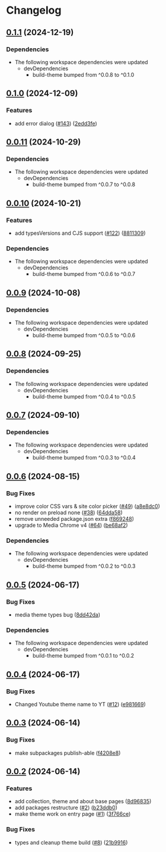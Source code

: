 # Changelog

## [0.1.1](https://github.com/muxinc/player.style/compare/@player.style/microvideo@0.1.0...@player.style/microvideo@0.1.1) (2024-12-19)


### Dependencies

* The following workspace dependencies were updated
  * devDependencies
    * build-theme bumped from ^0.0.8 to ^0.1.0

## [0.1.0](https://github.com/muxinc/player.style/compare/@player.style/microvideo@0.0.11...@player.style/microvideo@0.1.0) (2024-12-09)


### Features

* add error dialog ([#143](https://github.com/muxinc/player.style/issues/143)) ([2edd3fe](https://github.com/muxinc/player.style/commit/2edd3fec8b54d187c45dd88d13ac73a3b616c373))

## [0.0.11](https://github.com/muxinc/player.style/compare/@player.style/microvideo@0.0.10...@player.style/microvideo@0.0.11) (2024-10-29)


### Dependencies

* The following workspace dependencies were updated
  * devDependencies
    * build-theme bumped from ^0.0.7 to ^0.0.8

## [0.0.10](https://github.com/muxinc/player.style/compare/@player.style/microvideo@0.0.9...@player.style/microvideo@0.0.10) (2024-10-21)


### Features

* add typesVersions and CJS support ([#122](https://github.com/muxinc/player.style/issues/122)) ([8811309](https://github.com/muxinc/player.style/commit/8811309ef34a9af3f8796069fe85abcf82325eb7))


### Dependencies

* The following workspace dependencies were updated
  * devDependencies
    * build-theme bumped from ^0.0.6 to ^0.0.7

## [0.0.9](https://github.com/muxinc/player.style/compare/@player.style/microvideo@0.0.8...@player.style/microvideo@0.0.9) (2024-10-08)


### Dependencies

* The following workspace dependencies were updated
  * devDependencies
    * build-theme bumped from ^0.0.5 to ^0.0.6

## [0.0.8](https://github.com/muxinc/player.style/compare/@player.style/microvideo@0.0.7...@player.style/microvideo@0.0.8) (2024-09-25)


### Dependencies

* The following workspace dependencies were updated
  * devDependencies
    * build-theme bumped from ^0.0.4 to ^0.0.5

## [0.0.7](https://github.com/muxinc/player.style/compare/@player.style/microvideo@0.0.6...@player.style/microvideo@0.0.7) (2024-09-10)


### Dependencies

* The following workspace dependencies were updated
  * devDependencies
    * build-theme bumped from ^0.0.3 to ^0.0.4

## [0.0.6](https://github.com/muxinc/player.style/compare/@player.style/microvideo@0.0.5...@player.style/microvideo@0.0.6) (2024-08-15)


### Bug Fixes

* improve color CSS vars & site color picker ([#49](https://github.com/muxinc/player.style/issues/49)) ([a8e8dc0](https://github.com/muxinc/player.style/commit/a8e8dc0898979e72d035af87233b2a0941fdcc7f))
* no render on preload none ([#38](https://github.com/muxinc/player.style/issues/38)) ([64dda58](https://github.com/muxinc/player.style/commit/64dda5825562da846edb33ddc7d4ba2548c08e00))
* remove unneeded package.json extra ([f869248](https://github.com/muxinc/player.style/commit/f86924841e9c04e68ac96c3c091eaf192f446772))
* upgrade to Media Chrome v4 ([#64](https://github.com/muxinc/player.style/issues/64)) ([be68af2](https://github.com/muxinc/player.style/commit/be68af2f9c3a6ff6674b9951f0b34f2bfdb042aa))


### Dependencies

* The following workspace dependencies were updated
  * devDependencies
    * build-theme bumped from ^0.0.2 to ^0.0.3

## [0.0.5](https://github.com/muxinc/player.style/compare/@player.style/microvideo@0.0.4...@player.style/microvideo@0.0.5) (2024-06-17)


### Bug Fixes

* media theme types bug ([8dd42da](https://github.com/muxinc/player.style/commit/8dd42dab7f0536a49f2df5109f27c7285ad9ff48))


### Dependencies

* The following workspace dependencies were updated
  * devDependencies
    * build-theme bumped from ^0.0.1 to ^0.0.2

## [0.0.4](https://github.com/muxinc/player.style/compare/@player.style/microvideo@0.0.3...@player.style/microvideo@0.0.4) (2024-06-17)


### Bug Fixes

* Changed Youtube theme name to YT ([#12](https://github.com/muxinc/player.style/issues/12)) ([e981669](https://github.com/muxinc/player.style/commit/e981669b170502e692eae355e904681b26b9552f))

## [0.0.3](https://github.com/muxinc/player.style/compare/@player.style/microvideo@0.0.2...@player.style/microvideo@0.0.3) (2024-06-14)


### Bug Fixes

* make subpackages publish-able ([f4208e8](https://github.com/muxinc/player.style/commit/f4208e89396241f64cce826a661bee9a6d45e76c))

## [0.0.2](https://github.com/muxinc/player.style/compare/@player.style/microvideo-v0.0.1...@player.style/microvideo@0.0.2) (2024-06-14)


### Features

* add collection, theme and about base pages ([8d96835](https://github.com/muxinc/player.style/commit/8d968357b5e1097fb75e925e6b0437da0df292b1))
* add packages restructure ([#2](https://github.com/muxinc/player.style/issues/2)) ([b23ddb0](https://github.com/muxinc/player.style/commit/b23ddb0fba3682b19b7d8e2912045ccbfbce6cb0))
* make theme work on entry page ([#1](https://github.com/muxinc/player.style/issues/1)) ([3f766ce](https://github.com/muxinc/player.style/commit/3f766ce271bbf6128e7fc8ef0475fa5c9eb895ae))


### Bug Fixes

* types and cleanup theme build ([#8](https://github.com/muxinc/player.style/issues/8)) ([21b9916](https://github.com/muxinc/player.style/commit/21b991621accfecba421f3cf1d2dbb0b98509d95))
